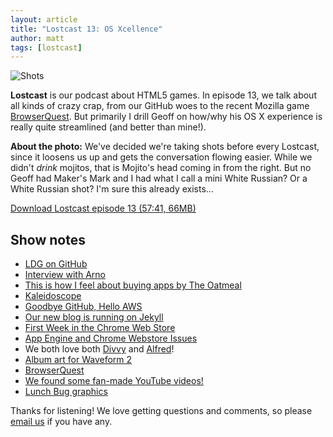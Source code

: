 ```yaml
---
layout: article
title: "Lostcast 13: OS Xcellence"
author: matt
tags: [lostcast]
---
```


<div class="full-frame">
	<img alt="Shots" src="/media/images/posts/lostcast_13/shots.jpg">
</div>

**Lostcast** is our podcast about HTML5 games. In episode 13, we talk about all kinds of crazy crap, from our GitHub woes to the recent Mozilla game [BrowserQuest](http://browserquest.mozilla.org/). But primarily I drill Geoff on how/why his OS X experience is really quite streamlined (and better than mine!).

**About the photo:** We've decided we're taking shots before every Lostcast, since it loosens us up and gets the conversation flowing easier. While we didn't _drink_ mojitos, that is Mojito's head coming in from the right. But no Geoff had Maker's Mark and I had what I call a mini White Russian? Or a White Russian shot? I'm sure this already exists…

<a class="download-podcast" href="http://media.lostdecadegames.com/lostcast/lostcast_episode_13_os_xcellence.mp3">
	Download Lostcast episode 13 (57:41, 66MB)
</a>

## Show notes

* [LDG on GitHub](https://github.com/lostdecade)
* [Interview with Arno](http://www.lostdecadegames.com/lostcast-episode-12-arnother-interview/)
* [This is how I feel about buying apps by The Oatmeal](http://theoatmeal.com/blog/apps)
* [Kaleidoscope](http://www.kaleidoscopeapp.com/)
* [Goodbye GitHub, Hello AWS](http://www.lostdecadegames.com/goodbye-github-hello-aws)
* [Our new blog is running on Jekyll](http://www.lostdecadegames.com/our-new-blog-is-running-on-jekyll/)
* [First Week in the Chrome Web Store](http://www.lostdecadegames.com/our-first-week-in-the-chrome-webstore-the-num/)
* [App Engine and Chrome Webstore Issues](http://www.lostdecadegames.com/app-engine-and-chrome-webstore-issues/)
* We both love both [Divvy](http://mizage.com/divvy/) and [Alfred](http://www.alfredapp.com/)!
* [Album art for Waveform 2](http://richtaur.deviantart.com/art/Waveform-2-Album-Art-Front-255021652)
* [BrowserQuest](http://browserquest.mozilla.org/)
* [We found some fan-made YouTube videos!](http://www.youtube.com/results?search_query=onslaught+arena)
* [Lunch Bug graphics](https://twitter.com/#!/LostDecadeGames/media/slideshow?url=pic.twitter.com%2F78Pda7Y6)

Thanks for listening! We love getting questions and comments, so please [email us](mailto:hello@lostdecadegames.com) if you have any.

